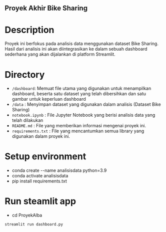 ## Proyek Akhir Bike Sharing

# Description

Proyek ini berfokus pada analisis data menggunakan dataset Bike Sharing. Hasil dari analisis ini akan diintegrasikan ke dalam sebuah dashboard sederhana yang akan dijalankan di platform Streamlit.

# Directory

- `/dashboard`: Memuat file utama yang digunakan untuk menampilkan dashboard, beserta satu dataset yang telah dibersihkan dan satu gambar untuk keperluan dashboard
- `/data` : Menyimpan dataset yang digunakan dalam analisis (Dataset Bike Sharing)
- `notebook.ipynb` : File Jupyter Notebook yang berisi analisis data yang telah dilakukan
- `README.md` : File yang memberikan informasi mengenai proyek ini.
- `requirements.txt` : File yang mencantumkan semua library yang digunakan dalam proyek ini.

# Setup environment

- conda create --name analisisdata python=3.9
- conda activate analisisdata
- pip install requirements.txt

# Run steamlit app

- cd ProyekAlba

```
streamlit run dashboard.py
```
